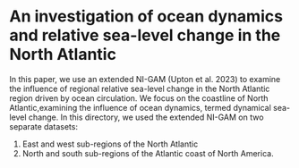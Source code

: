 # An investigation of ocean dynamics and relative sea-level change in the North Atlantic
In this paper, we use an extended NI-GAM (Upton et al. 2023) to examine the influence of regional relative sea-level change in the North Atlantic region driven by ocean circulation. We focus on the coastline of North Atlantic,examining the influence of ocean dynamics, termed dynamical sea-level change. In this directory, we used the extended NI-GAM on two separate datasets:
1. East and west sub-regions of the North Atlantic
2. North and south sub-regions of the Atlantic coast of North America.

